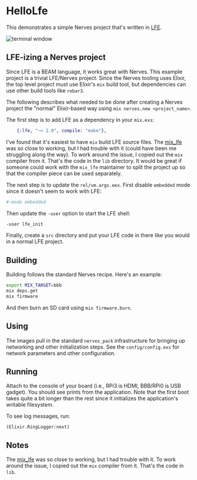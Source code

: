 # HelloLfe

This demonstrates a simple Nerves project that's written in
[LFE](http://lfe.io/).

![terminal window](assets/shell.png)

## LFE-izing a Nerves project

Since LFE is a BEAM language, it works great with Nerves. This example project
is a trivial LFE/Nerves project. Since the Nerves tooling uses Elixir, the top
level project must use Elixir's `mix` build tool, but dependencies can use other
build tools like `rebar3`.

The following describes what needed to be done after creating a Nerves project
the "normal" Elixir-based way using `mix nerves.new <project_name>`.

The first step is to add LFE as a dependency in your `mix.exs`:

```elixir
    {:lfe, "~> 2.0", compile: "make"},
```

I've found that it's easiest to have `mix` build LFE source files.  The
[mix_lfe](https://github.com/meddle0x53/mix_lfe) was so close to working, but I
had trouble with it (could have been me struggling along the way). To work
around the issue, I copied out the `mix` compiler from it. That's the code in
the `lib` directory. It would be great if someone could work with the `mix_lfe`
maintainer to split the project up so that the compiler piece can be used
separately.

The next step is to update the `rel/vm.args.eex`. First disable `embedded` mode
since it doesn't seem to work with LFE:

```sh
#-mode embedded
```

Then update the `-user` option to start the LFE shell:

```sh
-user lfe_init
```

Finally, create a `src` directory and put your LFE code in there like you
would in a normal LFE project.

## Building

Building follows the standard Nerves recipe. Here's an example:

```sh
export MIX_TARGET=bbb
mix deps.get
mix firmware
```

And then burn an SD card using `mix firmware.burn`.

## Using

The images pull in the standard `nerves_pack` infrastructure for bringing up
networking and other initialization steps. See the `config/config.exs` for
network parameters and other configuration.

## Running

Attach to the console of your board (i.e., RPi3 is HDMI, BBB/RPi0 is USB
gadget). You should see prints from the application. Note that the first boot
takes quite a bit longer than the rest since it initializes the application's
writable filesystem.

To see log messages, run:

```lfe
(Elixir.RingLogger:next)
```

## Notes

The [mix_lfe](https://github.com/meddle0x53/mix_lfe) was so close to working,
but I had trouble with it. To work around the issue, I copied out the `mix`
compiler from it. That's the code in `lib`.
